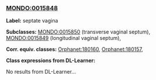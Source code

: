 
### [MONDO:0015848](http://purl.obolibrary.org/obo/MONDO_0015848)
**Label:** septate vagina

**Subclasses:** [MONDO:0015850](http://purl.obolibrary.org/obo/MONDO_0015850) (transverse vaginal septum), [MONDO:0015849](http://purl.obolibrary.org/obo/MONDO_0015849) (longitudinal vaginal septum), 

**Corr. equiv. classes:** [Orphanet:180160](http://www.orpha.net/ORDO/Orphanet_180160), [Orphanet:180157](http://www.orpha.net/ORDO/Orphanet_180157), 

**Class expressions from DL-Learner:**

No results from DL-Learner...



